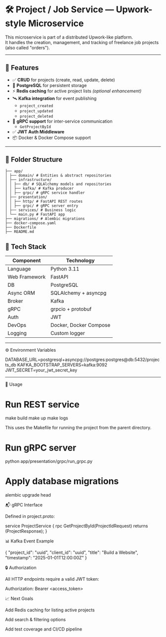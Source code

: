 # 🛠 Project / Job Service — Upwork-style Microservice

This microservice is part of a distributed Upwork-like platform.  
It handles the creation, management, and tracking of freelance job projects (also called "orders").

---

## 🚀 Features

- ✅ **CRUD** for projects (create, read, update, delete)
- 🧾 **PostgreSQL** for persistent storage
- ⚡️ **Redis caching** for active project lists *(optional enhancement)*
- 🛰 **Kafka integration** for event publishing
  - `project_created`
  - `project_updated`
  - `project_deleted`
- 🔌 **gRPC support** for inter-service communication
  - `GetProjectById`
- ✅ **JWT Auth Middleware**
- 📦 Docker & Docker Compose support

---

## 📁 Folder Structure

```
├── app/
│ ├── domain/ # Entities & abstract repositories
│ ├── infrastructure/
│ │ ├── db/ # SQLAlchemy models and repositories
│ │ ├── kafka/ # Kafka producer
│ │ ├── grpc/ # gRPC service handler
│ ├── presentation/
│ │ ├── http/ # FastAPI REST routes
│ │ ├── grpc/ # gRPC server entry
│ ├── services/ # Business logic
│ └── main.py # FastAPI app
├── migrations/ # Alembic migrations
├── docker-compose.yaml
├── Dockerfile
├── README.md

```

## 🧪 Tech Stack

| Component        | Technology          |
|------------------|---------------------|
| Language         | Python 3.11         |
| Web Framework    | FastAPI             |
| DB               | PostgreSQL          |
| Async ORM        | SQLAlchemy + asyncpg|
| Broker           | Kafka               |
| gRPC             | grpcio + protobuf   |
| Auth             | JWT                 |
| DevOps           | Docker, Docker Compose |
| Logging          | Custom logger       |

---

⚙️ Environment Variables

DATABASE_URL=postgresql+asyncpg://postgres:postgres@db:5432/projects_db
KAFKA_BOOTSTRAP_SERVERS=kafka:9092
JWT_SECRET=your_jwt_secret_key

---

🧰 Usage

# Run REST service
make build
make up
make logs

This uses the Makefile for running the project from the parent directory.

# Run gRPC server
python app/presentation/grpc/run_grpc.py

# Apply database migrations
alembic upgrade head

📬 gRPC Interface

Defined in project.proto:

service ProjectService {
  rpc GetProjectById(ProjectIdRequest) returns (ProjectResponse);
}

📊 Kafka Event Example

{
  "project_id": "uuid",
  "client_id": "uuid",
  "title": "Build a Website",
  "timestamp": "2025-01-01T12:00:00Z"
}

🔒 Authorization

All HTTP endpoints require a valid JWT token:

Authorization: Bearer <access_token>

📈 Next Goals

Add Redis caching for listing active projects

Add search & filtering options

Add test coverage and CI/CD pipeline
